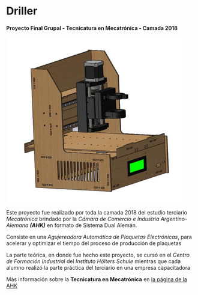 # Driller

#### Proyecto Final Grupal - Tecnicatura en Mecatrónica - Camada 2018

![](diseño.PNG)

Este proyecto fue realizado por toda la camada 2018 del estudio terciario _Mecatrónica_ brindado por  la _Cámara de Comercio e Industria Argentino-Alemana **(AHK)**_ en formato de Sistema Dual Alemán.

Consiste en una _Agujereadora Automática de Plaquetas Electrónicas_,  para acelerar y optimizar el tiempo del proceso de producción de plaquetas

La parte teórica, en donde fue hecho este proyecto, se cursó en el _Centro de Formación Industrial_ del _Instituto Hölters Schule_ mientras que cada alumno realizó la parte práctica del terciario en una empresa capacitadora

Más información sobre la **Tecnicatura en Mecatrónica** en [la página de la AHK](https://www.ahkargentina.com.ar/formaciones/sistema-dual-aleman/tecnicatura-en-mecatronica)
